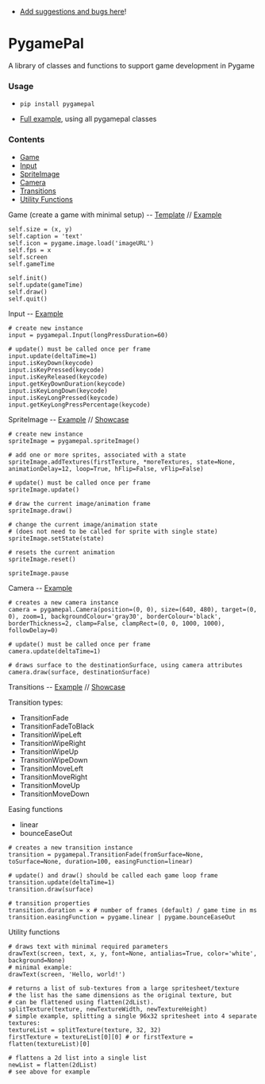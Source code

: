 - [Add suggestions and bugs here](https://github.com/rik-cross/pygamepal/issues)!

# PygamePal
A library of classes and functions to support game development in Pygame

### Usage
- `pip install pygamepal`

- [Full example](examples/fullExample.py), using all pygamepal classes

### Contents

- [Game](#game)
- [Input](#input)
- [SpriteImage](#spriteImage)
- [Camera](#camera)
- [Transitions](#transitions)
- [Utility Functions](#functions)

<a name="game"></a>Game (create a game with minimal setup) -- [Template](templates/gameTemplate.py) // [Example](examples/gameExample.py)

``` 
self.size = (x, y)
self.caption = 'text'
self.icon = pygame.image.load('imageURL')
self.fps = x
self.screen
self.gameTime

self.init()
self.update(gameTime)
self.draw()
self.quit()
```

<a name="input"></a>Input -- [Example](examples/inputExample.py)

```
# create new instance
input = pygamepal.Input(longPressDuration=60)

# update() must be called once per frame
input.update(deltaTime=1)
input.isKeyDown(keycode)
input.isKeyPressed(keycode)
input.isKeyReleased(keycode)
input.getKeyDownDuration(keycode)
input.isKeyLongDown(keycode)
input.isKeyLongPressed(keycode)
input.getKeyLongPressPercentage(keycode)
```
<a name="spriteImage"></a>SpriteImage -- [Example](examples/spriteImageExample.py) // [Showcase](examples/spriteImageShowcase.py)

```
# create new instance
spriteImage = pygamepal.spriteImage()

# add one or more sprites, associated with a state
spriteImage.addTextures(firstTexture, *moreTextures, state=None, animationDelay=12, loop=True, hFlip=False, vFlip=False)

# update() must be called once per frame
spriteImage.update()

# draw the current image/animation frame
spriteImage.draw()

# change the current image/animation state
# (does not need to be called for sprite with single state)
spriteImage.setState(state)

# resets the current animation
spriteImage.reset()

spriteImage.pause
```

<a name="camera"></a>Camera -- [Example](examples/cameraExample.py)

```
# creates a new camera instance
camera = pygamepal.Camera(position=(0, 0), size=(640, 480), target=(0, 0), zoom=1, backgroundColour='gray30', borderColour='black', borderThickness=2, clamp=False, clampRect=(0, 0, 1000, 1000), followDelay=0)

# update() must be called once per frame
camera.update(deltaTime=1)

# draws surface to the destinationSurface, using camera attributes
camera.draw(surface, destinationSurface)
```

<a name="transitions"></a>Transitions -- [Example](examples/transitionExample.py) // [Showcase](examples/transitionShowcase.py)

Transition types:
- TransitionFade
- TransitionFadeToBlack
- TransitionWipeLeft
- TransitionWipeRight
- TransitionWipeUp
- TransitionWipeDown
- TransitionMoveLeft
- TransitionMoveRight
- TransitionMoveUp
- TransitionMoveDown

Easing functions
- linear
- bounceEaseOut

```
# creates a new transition instance
transition = pygamepal.TransitionFade(fromSurface=None, toSurface=None, duration=100, easingFunction=linear)

# update() and draw() should be called each game loop frame
transition.update(deltaTime=1)
transition.draw(surface)

# transition properties
transition.duration = x # number of frames (default) / game time in ms
transition.easingFunction = pygame.linear | pygame.bounceEaseOut
```

<a name="functions"></a>Utility functions

```
# draws text with minimal required parameters
drawText(screen, text, x, y, font=None, antialias=True, color='white', background=None)
# minimal example:
drawText(screen, 'Hello, world!')

# returns a list of sub-textures from a large spritesheet/texture
# the list has the same dimensions as the original texture, but
# can be flattened using flatten(2dList).
splitTexture(texture, newTextureWidth, newTextureHeight)
# simple example, splitting a single 96x32 spritesheet into 4 separate textures:
textureList = splitTexture(texture, 32, 32)
firstTexture = textureList[0][0] # or firstTexture = flatten(textureList)[0]

# flattens a 2d list into a single list
newList = flatten(2dList)
# see above for example
```
